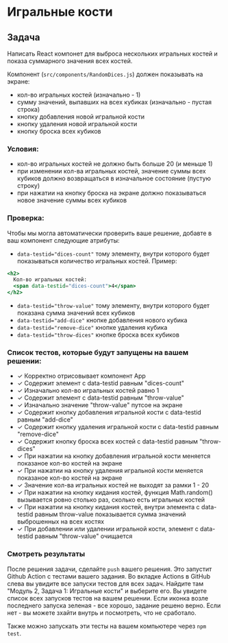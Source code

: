 # Игральные кости

## Задача

Написать React компонет для выброса нескольких игральных костей и показа суммарного значения всех костей.

Компонент (`src/components/RandomDices.js`) должен показывать на экране:

- кол-во игральных костей (изначально - 1)
- сумму значений, выпавших на всех кубиках (изначально - пустая строка)
- кнопку добавления новой игральной кости
- кнопку удаления новой игральной кости
- кнопку броска всех кубиков

### Условия:

- кол-во игральных костей не должно быть больше 20 (и меньше 1)
- при изменении кол-ва игральных костей, значение суммы всех кубиков должно возвращаться в изначальное состояние (пустую строку)
- при нажатии на кнопку броска на экране должно показываться новое значение суммы всех кубиков

### Проверка:

Чтобы мы могла автоматически проверить ваше решение, добавте в ваш компонент следующие атрибуты:

- `data-testid="dices-count"` тому элементу, внутри которого будет показываться количество игральных костей. Пример:

```jsx
<h2>
  Кол-во игральных костей:
  <span data-testid="dices-count">4</span>
</h2>
```

- `data-testid="throw-value"` тому элементу, внутри которого будет показана сумма значений всех кубиков
- `data-testid="add-dice"` кнопке добавления нового кубика
- `data-testid="remove-dice"` кнопке удаления кубика
- `data-testid="throw-dices"` кнопке броска всех кубиков

### Список тестов, которые будут запущены на вашем решении:

- ✓ Корректно отрисовывает компонент App
- ✓ Содержит элемент с data-testid равным "dices-count"
- ✓ Изначально кол-во игральных костей равно 1
- ✓ Содержит элемент с data-testid равным "throw-value"
- ✓ Изначально значение "throw-value" путсое на экране
- ✓ Содержит кнопку добавления игральной кости с data-testid равным "add-dice"
- ✓ Содержит кнопку удаления игральной кости с data-testid равным "remove-dice"
- ✓ Содержит кнопку броска всех костей с data-testid равным "throw-dices"
- ✓ При нажатии на кнопку добавления игральной кости меняется показаное кол-во костей на экране
- ✓ При нажатии на кнопку удаления игральной кости меняется показаное кол-во костей на экране
- ✓ Значение кол-ва игральных костей не выходят за рамки 1 - 20
- ✓ При нажатии на кнопку кидания костей, функция Math.random() вызывается ровно столько раз, сколько есть игральных костей
- ✓ При нажатии на кнопку кидания костей, внутри элемента с data-testid равным throw-value показывается сумма значений выброшенных на всех костях
- ✓ При добавлении или удалении игральной кости, элемент с data-testid равным "throw-value" очищается

### Смотреть результаты

После решения задачи, сделайте `push` вашего решения. Это запустит Github Action с тестами вашего задания.
Во вкладке Actions в GitHub слева вы увидите все запуски тестов для всех задач. Найдите там "Модуль 2, Задача 1: Игральные кости" и выберите его. Вы увидете список всех запусков тестов на вашем решении.
Если иконка возле последнего запуска зеленая - все хорошо, задание решено верно. Если нет - вы можете зхайти внутрь и посмотреть, что не сработало.

Также можно запускать эти тесты на вашем компьютере через `npm test`.
